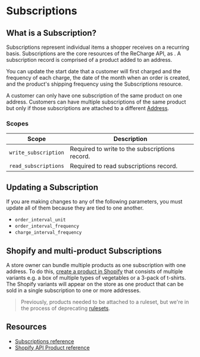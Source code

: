 # Subscriptions
## What is a Subscription?
Subscriptions represent individual items a shopper receives on a recurring basis. Subscriptions are the core resources of the ReCharge API, as . A subscription record is comprised of a product added to an address. 

You can update the start date that a customer will first charged and the frequency of each charge, the date of the month when an order is created, and the product's shipping frequency using the Subscriptions resource.

A customer can only have one subscription of the same product on one address. Customers can have multiple subscriptions of the same product but only if those subscriptions are attached to a different [Address](https://developer.rechargepayments.com/?shell#update-an-address).

### Scopes
|Scope|Description|
|-|-|
|`write_subscription`| Required to write to the subscriptions record.|
|`read_subscriptions`| Required to read subscriptions record.|

## Updating a Subscription

If you are making changes to any of the following parameters, you must update all of them because they are tied to one another.

- `order_interval_unit`
- `order_interval_frequency`
- `charge_interval_frequency`

## Shopify and multi-product Subscriptions

A store owner can bundle multiple products as one subscription with one address. To do this, [create a product in Shopify](https://shopify.dev/docs/admin-api/rest/reference/products/product#create-2020-10)
that consists of multiple variants e.g. a box of multiple types of vegetables or a 3-pack of t-shirts. The Shopify variants will appear on the store as one product that can be sold in a single subscription to one or more addresses.

<!-- theme: info -->
> Previously, products needed to be attached to a ruleset, but we're in the process of deprecating [rulesets](https://support.rechargepayments.com/hc/en-us/articles/360008830873-Creating-subscription-rulesets).

## Resources
- [Subscriptions reference](https://developer.rechargepayments.com/?php#subscriptions)
- [Shopify API Product reference](https://shopify.dev/docs/admin-api/rest/reference/products/product)
